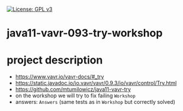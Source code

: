 [![License: GPL v3](https://img.shields.io/badge/License-GPLv3-blue.svg)](https://www.gnu.org/licenses/gpl-3.0)

# java11-vavr-093-try-workshop

# project description
* https://www.vavr.io/vavr-docs/#_try
* https://static.javadoc.io/io.vavr/vavr/0.9.3/io/vavr/control/Try.html
* https://github.com/mtumilowicz/java11-vavr-try
* on the workshop we will try to fix failing `Workshop`
* answers: `Answers` (same tests as in `Workshop` but correctly solved)